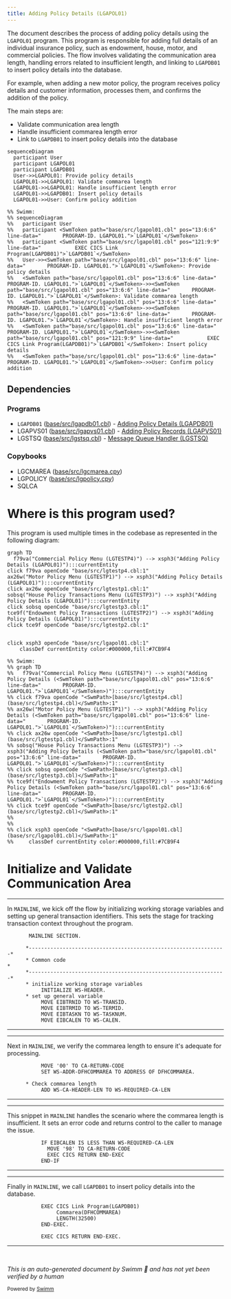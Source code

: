 ```yaml
---
title: Adding Policy Details (LGAPOL01)
---
```

The document describes the process of adding policy details using the <SwmToken path="base/src/lgapol01.cbl" pos="13:6:6" line-data="       PROGRAM-ID. LGAPOL01.">`LGAPOL01`</SwmToken> program. This program is responsible for adding full details of an individual insurance policy, such as endowment, house, motor, and commercial policies. The flow involves validating the communication area length, handling errors related to insufficient length, and linking to <SwmToken path="base/src/lgapol01.cbl" pos="121:9:9" line-data="           EXEC CICS Link Program(LGAPDB01)">`LGAPDB01`</SwmToken> to insert policy details into the database.

For example, when adding a new motor policy, the program receives policy details and customer information, processes them, and confirms the addition of the policy.

The main steps are:

- Validate communication area length
- Handle insufficient commarea length error
- Link to <SwmToken path="base/src/lgapol01.cbl" pos="121:9:9" line-data="           EXEC CICS Link Program(LGAPDB01)">`LGAPDB01`</SwmToken> to insert policy details into the database

```mermaid
sequenceDiagram
  participant User
  participant LGAPOL01
  participant LGAPDB01
  User->>LGAPOL01: Provide policy details
  LGAPOL01->>LGAPOL01: Validate commarea length
  LGAPOL01->>LGAPOL01: Handle insufficient length error
  LGAPOL01->>LGAPDB01: Insert policy details
  LGAPOL01->>User: Confirm policy addition

%% Swimm:
%% sequenceDiagram
%%   participant User
%%   participant <SwmToken path="base/src/lgapol01.cbl" pos="13:6:6" line-data="       PROGRAM-ID. LGAPOL01.">`LGAPOL01`</SwmToken>
%%   participant <SwmToken path="base/src/lgapol01.cbl" pos="121:9:9" line-data="           EXEC CICS Link Program(LGAPDB01)">`LGAPDB01`</SwmToken>
%%   User->><SwmToken path="base/src/lgapol01.cbl" pos="13:6:6" line-data="       PROGRAM-ID. LGAPOL01.">`LGAPOL01`</SwmToken>: Provide policy details
%%   <SwmToken path="base/src/lgapol01.cbl" pos="13:6:6" line-data="       PROGRAM-ID. LGAPOL01.">`LGAPOL01`</SwmToken>->><SwmToken path="base/src/lgapol01.cbl" pos="13:6:6" line-data="       PROGRAM-ID. LGAPOL01.">`LGAPOL01`</SwmToken>: Validate commarea length
%%   <SwmToken path="base/src/lgapol01.cbl" pos="13:6:6" line-data="       PROGRAM-ID. LGAPOL01.">`LGAPOL01`</SwmToken>->><SwmToken path="base/src/lgapol01.cbl" pos="13:6:6" line-data="       PROGRAM-ID. LGAPOL01.">`LGAPOL01`</SwmToken>: Handle insufficient length error
%%   <SwmToken path="base/src/lgapol01.cbl" pos="13:6:6" line-data="       PROGRAM-ID. LGAPOL01.">`LGAPOL01`</SwmToken>->><SwmToken path="base/src/lgapol01.cbl" pos="121:9:9" line-data="           EXEC CICS Link Program(LGAPDB01)">`LGAPDB01`</SwmToken>: Insert policy details
%%   <SwmToken path="base/src/lgapol01.cbl" pos="13:6:6" line-data="       PROGRAM-ID. LGAPOL01.">`LGAPOL01`</SwmToken>->>User: Confirm policy addition
```

## Dependencies

### Programs

- <SwmToken path="base/src/lgapol01.cbl" pos="121:9:9" line-data="           EXEC CICS Link Program(LGAPDB01)">`LGAPDB01`</SwmToken> (<SwmPath>[base/src/lgapdb01.cbl](base/src/lgapdb01.cbl)</SwmPath>) - <SwmLink doc-title="Adding Policy Details (LGAPDB01)">[Adding Policy Details (LGAPDB01)](/.swm/adding-policy-details-lgapdb01.9o8n772r.sw.md)</SwmLink>
- LGAPVS01 (<SwmPath>[base/src/lgapvs01.cbl](base/src/lgapvs01.cbl)</SwmPath>) - <SwmLink doc-title="Adding Policy Records (LGAPVS01)">[Adding Policy Records (LGAPVS01)](/.swm/adding-policy-records-lgapvs01.hs8lg2t7.sw.md)</SwmLink>
- LGSTSQ (<SwmPath>[base/src/lgstsq.cbl](base/src/lgstsq.cbl)</SwmPath>) - <SwmLink doc-title="Message Queue Handler (LGSTSQ)">[Message Queue Handler (LGSTSQ)](/.swm/message-queue-handler-lgstsq.e7y8uelv.sw.md)</SwmLink>

### Copybooks

- LGCMAREA (<SwmPath>[base/src/lgcmarea.cpy](base/src/lgcmarea.cpy)</SwmPath>)
- LGPOLICY (<SwmPath>[base/src/lgpolicy.cpy](base/src/lgpolicy.cpy)</SwmPath>)
- SQLCA

# Where is this program used?

This program is used multiple times in the codebase as represented in the following diagram:

```mermaid
graph TD
  f79va("Commercial Policy Menu (LGTESTP4)") --> xsph3("Adding Policy Details (LGAPOL01)"):::currentEntity
click f79va openCode "base/src/lgtestp4.cbl:1"
ax26w("Motor Policy Menu (LGTESTP1)") --> xsph3("Adding Policy Details (LGAPOL01)"):::currentEntity
click ax26w openCode "base/src/lgtestp1.cbl:1"
sobsq("House Policy Transactions Menu (LGTESTP3)") --> xsph3("Adding Policy Details (LGAPOL01)"):::currentEntity
click sobsq openCode "base/src/lgtestp3.cbl:1"
tce9f("Endowment Policy Transactions (LGTESTP2)") --> xsph3("Adding Policy Details (LGAPOL01)"):::currentEntity
click tce9f openCode "base/src/lgtestp2.cbl:1"
  
  
click xsph3 openCode "base/src/lgapol01.cbl:1"
    classDef currentEntity color:#000000,fill:#7CB9F4

%% Swimm:
%% graph TD
%%   f79va("Commercial Policy Menu (LGTESTP4)") --> xsph3("Adding Policy Details (<SwmToken path="base/src/lgapol01.cbl" pos="13:6:6" line-data="       PROGRAM-ID. LGAPOL01.">`LGAPOL01`</SwmToken>)"):::currentEntity
%% click f79va openCode "<SwmPath>[base/src/lgtestp4.cbl](base/src/lgtestp4.cbl)</SwmPath>:1"
%% ax26w("Motor Policy Menu (LGTESTP1)") --> xsph3("Adding Policy Details (<SwmToken path="base/src/lgapol01.cbl" pos="13:6:6" line-data="       PROGRAM-ID. LGAPOL01.">`LGAPOL01`</SwmToken>)"):::currentEntity
%% click ax26w openCode "<SwmPath>[base/src/lgtestp1.cbl](base/src/lgtestp1.cbl)</SwmPath>:1"
%% sobsq("House Policy Transactions Menu (LGTESTP3)") --> xsph3("Adding Policy Details (<SwmToken path="base/src/lgapol01.cbl" pos="13:6:6" line-data="       PROGRAM-ID. LGAPOL01.">`LGAPOL01`</SwmToken>)"):::currentEntity
%% click sobsq openCode "<SwmPath>[base/src/lgtestp3.cbl](base/src/lgtestp3.cbl)</SwmPath>:1"
%% tce9f("Endowment Policy Transactions (LGTESTP2)") --> xsph3("Adding Policy Details (<SwmToken path="base/src/lgapol01.cbl" pos="13:6:6" line-data="       PROGRAM-ID. LGAPOL01.">`LGAPOL01`</SwmToken>)"):::currentEntity
%% click tce9f openCode "<SwmPath>[base/src/lgtestp2.cbl](base/src/lgtestp2.cbl)</SwmPath>:1"
%%   
%%   
%% click xsph3 openCode "<SwmPath>[base/src/lgapol01.cbl](base/src/lgapol01.cbl)</SwmPath>:1"
%%     classDef currentEntity color:#000000,fill:#7CB9F4
```

# Initialize and Validate Communication Area

<SwmSnippet path="/base/src/lgapol01.cbl" line="80">

---

In <SwmToken path="base/src/lgapol01.cbl" pos="80:1:1" line-data="       MAINLINE SECTION.">`MAINLINE`</SwmToken>, we kick off the flow by initializing working storage variables and setting up general transaction identifiers. This sets the stage for tracking transaction context throughout the program.

```cobol
       MAINLINE SECTION.

      *----------------------------------------------------------------*
      * Common code                                                    *
      *----------------------------------------------------------------*
      * initialize working storage variables
           INITIALIZE WS-HEADER.
      * set up general variable
           MOVE EIBTRNID TO WS-TRANSID.
           MOVE EIBTRMID TO WS-TERMID.
           MOVE EIBTASKN TO WS-TASKNUM.
           MOVE EIBCALEN TO WS-CALEN.
```

---

</SwmSnippet>

<SwmSnippet path="/base/src/lgapol01.cbl" line="105">

---

Next in <SwmToken path="base/src/lgapol01.cbl" pos="80:1:1" line-data="       MAINLINE SECTION.">`MAINLINE`</SwmToken>, we verify the commarea length to ensure it's adequate for processing.

```cobol
           MOVE '00' TO CA-RETURN-CODE
           SET WS-ADDR-DFHCOMMAREA TO ADDRESS OF DFHCOMMAREA.

      * Check commarea length
           ADD WS-CA-HEADER-LEN TO WS-REQUIRED-CA-LEN
```

---

</SwmSnippet>

<SwmSnippet path="/base/src/lgapol01.cbl" line="113">

---

This snippet in <SwmToken path="base/src/lgapol01.cbl" pos="80:1:1" line-data="       MAINLINE SECTION.">`MAINLINE`</SwmToken> handles the scenario where the commarea length is insufficient. It sets an error code and returns control to the caller to manage the issue.

```cobol
           IF EIBCALEN IS LESS THAN WS-REQUIRED-CA-LEN
             MOVE '98' TO CA-RETURN-CODE
             EXEC CICS RETURN END-EXEC
           END-IF
```

---

</SwmSnippet>

<SwmSnippet path="/base/src/lgapol01.cbl" line="121">

---

Finally in <SwmToken path="base/src/lgapol01.cbl" pos="80:1:1" line-data="       MAINLINE SECTION.">`MAINLINE`</SwmToken>, we call <SwmToken path="base/src/lgapol01.cbl" pos="121:9:9" line-data="           EXEC CICS Link Program(LGAPDB01)">`LGAPDB01`</SwmToken> to insert policy details into the database.

```cobol
           EXEC CICS Link Program(LGAPDB01)
                Commarea(DFHCOMMAREA)
                LENGTH(32500)
           END-EXEC.

           EXEC CICS RETURN END-EXEC.
```

---

</SwmSnippet>

&nbsp;

*This is an auto-generated document by Swimm 🌊 and has not yet been verified by a human*

<SwmMeta version="3.0.0" repo-id="Z2l0aHViJTNBJTNBa3luZHJ5bC1jaWNzLWdlbmFwcCUzQSUzQVN3aW1tLURlbW8=" repo-name="kyndryl-cics-genapp"><sup>Powered by [Swimm](/)</sup></SwmMeta>

